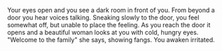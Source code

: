 Your eyes open and you see a dark room in front of you. From beyond a door you hear voices talking. Sneaking slowly to the door, you feel somewhat off, but unable to place the feeling. As you reach the door it opens and a beautiful woman looks at you with cold, hungry eyes. "Welcome to the family" she says, showing fangs. You awaken irritated.
